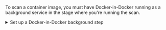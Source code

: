 To scan a container image, you must have Docker-in-Docker running as a background service in the stage where you're running the scan.

<details><summary>Set up a Docker-in-Docker background step</summary>

In the **Execution** tab, do the following:

1. Click **Add Step** and then choose **Background**.
2. Configure the Background step as follows:
2. Dependency Name = `dind`
3. Container Registry = The Docker connector to download the DinD image. If you don't have one defined, go to [Docker connector settings reference](/docs/platform/7_Connectors/Cloud-Providers/references/docker-registry-connector-settings-reference).
4. Image = `docker:dind`
5. Under **Optional Configuration**, select the **Privileged** checkbox.


```mdx-code-block
import set_up_harness_25 from '/docs/security-testing-orchestration/onboard-sto/static/set-up-harness-for-sto-25.png'
```

 ```mdx-code-block
<img src={set_up_harness_25} alt="Configure the background step" height="75%" width="75%" />
```

</details>